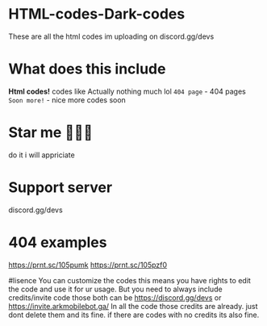 # HTML-codes-Dark-codes
These are all the html codes im uploading on discord.gg/devs


# What does this include
**Html codes!**
codes like
Actually nothing much lol
`404 page` - 404 pages  
`Soon more!` - nice more codes soon

# Star me 🌟🌟🌟



do it i will appriciate



# Support server
discord.gg/devs


# 404 examples
https://prnt.sc/105pumk
https://prnt.sc/105pzf0


#lisence
You can customize the codes this means you have rights to edit the code and use it for ur usage.
But you need to always include credits/invite code those both can be https://discord.gg/devs or https://invite.arkmobilebot.ga/
In all the code those credits are already. just dont delete them and its fine.
if there are codes with no credits its also fine. 
